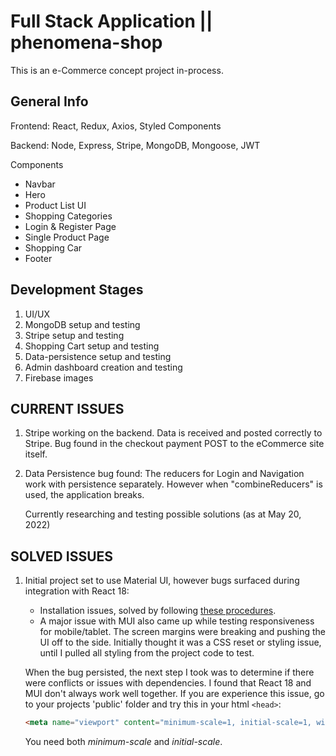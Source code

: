 # Full Stack Application || phenomena-shop 

This is an e-Commerce concept project in-process.

## General Info

Frontend: React, Redux, Axios, Styled Components

Backend: Node, Express, Stripe, MongoDB, Mongoose, JWT

Components
* Navbar
* Hero
* Product List UI
* Shopping Categories
* Login & Register Page
* Single Product Page
* Shopping Car
* Footer

## Development Stages

1. UI/UX
2. MongoDB setup and testing
3. Stripe setup and testing
4. Shopping Cart setup and testing
5. Data-persistence setup and testing
6. Admin dashboard creation and testing
7. Firebase images

## CURRENT ISSUES

1. Stripe working on the backend. Data is received and posted correctly to Stripe. Bug found in the checkout payment POST to the eCommerce site itself.

2. Data Persistence bug found: The reducers for Login and Navigation work with persistence separately. However when "combineReducers" is used, the application breaks.

   Currently researching and testing possible solutions (as at May 20, 2022)
   
## SOLVED ISSUES
1. Initial project set to use Material UI, however bugs surfaced during integration with React 18:
   * Installation issues, solved by following [these procedures](https://stackoverflow.com/questions/71713111/mui-installation-doesnt-work-with-react-18).
   * A major issue with MUI also came up while testing responsiveness for mobile/tablet. The screen margins were breaking and pushing the UI off to the side. Initially thought it was a CSS reset or styling issue, until I pulled all styling from the project code to test.

   When the bug persisted, the next step I took was to determine if there were conflicts or issues with dependencies. I found that React 18 and MUI don't always work well together. If you are experience this issue, go to your projects 'public' folder and try this in your html `<head>`:
   
    ```html
    <meta name="viewport" content="minimum-scale=1, initial-scale=1, width=device-width" />
    ```
   
     You need both *minimum-scale* and *initial-scale*.
